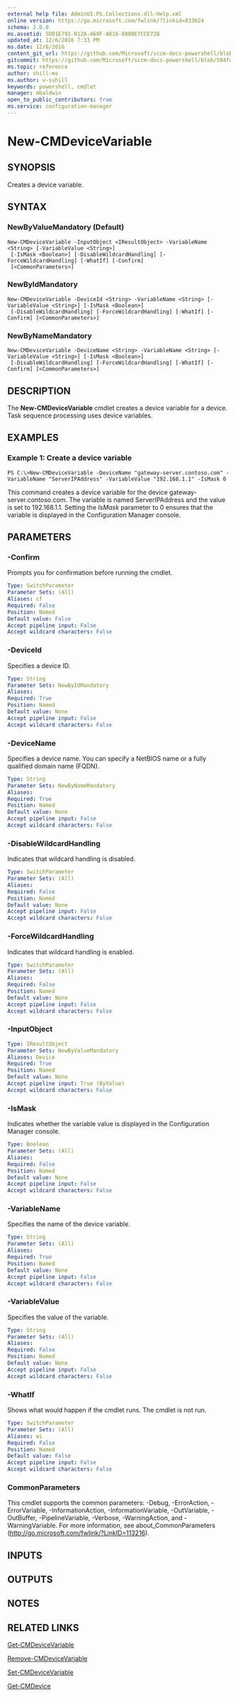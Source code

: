 ```yaml
---
external help file: AdminUI.PS.Collections.dll-Help.xml
online version: https://go.microsoft.com/fwlink/?linkid=833624
schema: 2.0.0
ms.assetid: 5DD1E791-012A-468F-A016-8800E7CCE72B
updated_at: 12/6/2016 7:33 PM
ms.date: 12/6/2016
content_git_url: https://github.com/Microsoft/sccm-docs-powershell/blob/master/sccm-cmdlets/ConfigurationManager/vlatest/New-CMDeviceVariable.md
gitcommit: https://github.com/Microsoft/sccm-docs-powershell/blob/504fd5ae0c4dcc14877d18b3f201f0c5172688ce/sccm-cmdlets/ConfigurationManager/vlatest/New-CMDeviceVariable.md
ms.topic: reference
author: shill-ms
ms.author: v-suhill
keywords: powershell, cmdlet
manager: mbaldwin
open_to_public_contributors: true
ms.service: configuration-manager
---
```


# New-CMDeviceVariable

## SYNOPSIS
Creates a device variable.

## SYNTAX

### NewByValueMandatory (Default)
```
New-CMDeviceVariable -InputObject <IResultObject> -VariableName <String> [-VariableValue <String>]
 [-IsMask <Boolean>] [-DisableWildcardHandling] [-ForceWildcardHandling] [-WhatIf] [-Confirm]
 [<CommonParameters>]
```

### NewByIdMandatory
```
New-CMDeviceVariable -DeviceId <String> -VariableName <String> [-VariableValue <String>] [-IsMask <Boolean>]
 [-DisableWildcardHandling] [-ForceWildcardHandling] [-WhatIf] [-Confirm] [<CommonParameters>]
```

### NewByNameMandatory
```
New-CMDeviceVariable -DeviceName <String> -VariableName <String> [-VariableValue <String>] [-IsMask <Boolean>]
 [-DisableWildcardHandling] [-ForceWildcardHandling] [-WhatIf] [-Confirm] [<CommonParameters>]
```

## DESCRIPTION
The **New-CMDeviceVariable** cmdlet creates a device variable for a device.
Task sequence processing uses device variables.

## EXAMPLES

### Example 1: Create a device variable
```
PS C:\>New-CMDeviceVariable -DeviceName "gateway-server.contoso.com" -VariableName "ServerIPAddress" -VariableValue "192.168.1.1" -IsMask 0
```

This command creates a device variable for the device gateway-server.contoso.com.
The variable is named ServerIPAddress and the value is set to 192.168.1.1.
Setting the *IsMask* parameter to 0 ensures that the variable is displayed in the Configuration Manager console.

## PARAMETERS

### -Confirm
Prompts you for confirmation before running the cmdlet.

```yaml
Type: SwitchParameter
Parameter Sets: (All)
Aliases: cf
Required: False
Position: Named
Default value: False
Accept pipeline input: False
Accept wildcard characters: False
```

### -DeviceId
Specifies a device ID.

```yaml
Type: String
Parameter Sets: NewByIdMandatory
Aliases: 
Required: True
Position: Named
Default value: None
Accept pipeline input: False
Accept wildcard characters: False
```

### -DeviceName
Specifies a device name.
You can specify a NetBIOS name or a fully qualified domain name (FQDN).

```yaml
Type: String
Parameter Sets: NewByNameMandatory
Aliases: 
Required: True
Position: Named
Default value: None
Accept pipeline input: False
Accept wildcard characters: False
```

### -DisableWildcardHandling
Indicates that wildcard handling is disabled.

```yaml
Type: SwitchParameter
Parameter Sets: (All)
Aliases: 
Required: False
Position: Named
Default value: None
Accept pipeline input: False
Accept wildcard characters: False
```

### -ForceWildcardHandling
Indicates that wildcard handling is enabled.

```yaml
Type: SwitchParameter
Parameter Sets: (All)
Aliases: 
Required: False
Position: Named
Default value: None
Accept pipeline input: False
Accept wildcard characters: False
```

### -InputObject


```yaml
Type: IResultObject
Parameter Sets: NewByValueMandatory
Aliases: Device
Required: True
Position: Named
Default value: None
Accept pipeline input: True (ByValue)
Accept wildcard characters: False
```

### -IsMask
Indicates whether the variable value is displayed in the Configuration Manager console.

```yaml
Type: Boolean
Parameter Sets: (All)
Aliases: 
Required: False
Position: Named
Default value: None
Accept pipeline input: False
Accept wildcard characters: False
```

### -VariableName
Specifies the name of the device variable.

```yaml
Type: String
Parameter Sets: (All)
Aliases: 
Required: True
Position: Named
Default value: None
Accept pipeline input: False
Accept wildcard characters: False
```

### -VariableValue
Specifies the value of the variable.

```yaml
Type: String
Parameter Sets: (All)
Aliases: 
Required: False
Position: Named
Default value: None
Accept pipeline input: False
Accept wildcard characters: False
```

### -WhatIf
Shows what would happen if the cmdlet runs.
The cmdlet is not run.

```yaml
Type: SwitchParameter
Parameter Sets: (All)
Aliases: wi
Required: False
Position: Named
Default value: False
Accept pipeline input: False
Accept wildcard characters: False
```

### CommonParameters
This cmdlet supports the common parameters: -Debug, -ErrorAction, -ErrorVariable, -InformationAction, -InformationVariable, -OutVariable, -OutBuffer, -PipelineVariable, -Verbose, -WarningAction, and -WarningVariable. For more information, see about_CommonParameters (http://go.microsoft.com/fwlink/?LinkID=113216).

## INPUTS

## OUTPUTS

## NOTES

## RELATED LINKS

[Get-CMDeviceVariable](xref:ConfigurationManager/vlatest/Get-CMDeviceVariable.md)

[Remove-CMDeviceVariable](xref:ConfigurationManager/vlatest/Remove-CMDeviceVariable.md)

[Set-CMDeviceVariable](xref:ConfigurationManager/vlatest/Set-CMDeviceVariable.md)

[Get-CMDevice](xref:ConfigurationManager/vlatest/Get-CMDevice.md)


